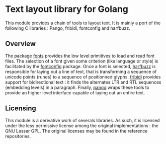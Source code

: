 # Text layout library for Golang

This module provides a chain of tools to layout text. It is mainly a port of the following C libraries : Pango, fribidi, fontconfig and harfbuzz.

## Overview

The package [fonts](fonts) provides the low level primitives to load and read font files. The selection of a font given some criterion (like language or style) is facilitated by the [fontconfig](fontconfig) package. Once a font is selected, [harfbuzz](harfbuzz) is responsible for laying out a line of text, that is transforming a sequence of unicode points (runes) to a sequence of positionned glyphs. [fribidi](fribidi) provides support for bidirectional text : it finds the alternates LTR and RTL sequences (embedding levels) in a paragraph. Finally, [pango](pango) wraps these tools to provide an higher level interface capable of laying out an entire text.

## Licensing

This module is a derivative work of severals libraries. As such, it is licensed under the less permissive license among the original implementations : the GNU Lesser GPL. The original licenses may be found in the reference repositories.
